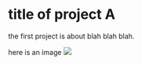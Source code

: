# title of project A

the first project is about blah blah blah.

here is an image
![](assets/images/bg.png)

